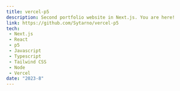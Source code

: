 ```yaml
---
title: vercel-p5
description: Second portfolio website in Next.js. You are here!
link: https://github.com/Sytarno/vercel-p5
tech:
 - Next.js
 - React
 - p5
 - Javascript
 - Typescript
 - Tailwind CSS
 - Node
 - Vercel
date: "2023-8"
---
```




